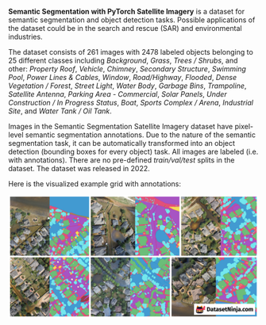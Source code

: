 **Semantic Segmentation with PyTorch Satellite Imagery** is a dataset for semantic segmentation and object detection tasks. Possible applications of the dataset could be in the search and rescue (SAR) and environmental industries. 

The dataset consists of 261 images with 2478 labeled objects belonging to 25 different classes including *Background*, *Grass*, *Trees / Shrubs*, and other: *Property Roof*, *Vehicle*, *Chimney*, *Secondary Structure*, *Swimming Pool*, *Power Lines & Cables*, *Window*, *Road/Highway*, *Flooded*, *Dense Vegetation / Forest*, *Street Light*, *Water Body*, *Garbage Bins*, *Trampoline*, *Satellite Antenna*, *Parking Area - Commercial*, *Solar Panels*, *Under Construction / In Progress Status*, *Boat*, *Sports Complex / Arena*, *Industrial Site*, and *Water Tank / Oil Tank*.

Images in the Semantic Segmentation Satellite Imagery dataset have pixel-level semantic segmentation annotations. Due to the nature of the semantic segmentation task, it can be automatically transformed into an object detection (bounding boxes for every object) task. All images are labeled (i.e. with annotations). There are no pre-defined <i>train/val/test</i> splits in the dataset. The dataset was released in 2022.

Here is the visualized example grid with annotations:

<img src="https://github.com/dataset-ninja/semantic-segmentation-satellite-imagery/raw/main/visualizations/side_annotations_grid.png">
